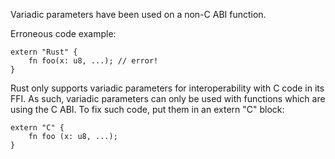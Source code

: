 Variadic parameters have been used on a non-C ABI function.

Erroneous code example:

```compile_fail,E0045
extern "Rust" {
    fn foo(x: u8, ...); // error!
}
```

Rust only supports variadic parameters for interoperability with C code in its
FFI. As such, variadic parameters can only be used with functions which are
using the C ABI. To fix such code, put them in an extern "C" block:

```
extern "C" {
    fn foo (x: u8, ...);
}
```
